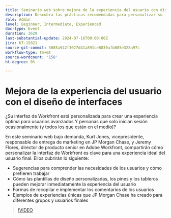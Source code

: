 ```yaml
---
title: Seminario web sobre mejora de la experiencia del usuario con diseño de interfaz
description: Descubra las prácticas recomendadas para personalizar su interfaz de Workfront en nuestro seminario web bajo demanda. Aprenda de JP Morgan Chase y de los expertos de Adobe Workfront en la optimización de la experiencia del usuario con plantillas de diseño, pines, tableros y la recopilación de comentarios del usuario.
role: Admin
level: Beginner, Intermediate, Experienced
doc-type: Event
duration: 3629
last-substantial-update: 2024-07-16T00:00:00Z
jira: KT-15821
source-git-commit: 3685a942f3027d41a891ce8830afb085e328a97c
workflow-type: tm+mt
source-wordcount: '158'
ht-degree: 0%

---
```



# Mejora de la experiencia del usuario con el diseño de interfaces

¿Su interfaz de Workfront está personalizada para crear una experiencia óptima para usuarios avanzados Y personas que solo inician sesión ocasionalmente (y todos los que están en el medio)?

En este seminario web bajo demanda, Kurt Jones, vicepresidente, responsable de entrega de marketing en JP Morgan Chase, y Jeremy Flores, director de producto senior en Adobe Workfront, compartirán cómo personalizar la interfaz de Workfront es clave para una experiencia ideal del usuario final. Ellos cubrirán lo siguiente:

* Sugerencias para comprender las necesidades de los usuarios y cómo prefieren trabajar
* Cómo las plantillas de diseño personalizadas, los pines y los tableros pueden mejorar inmediatamente la experiencia del usuario
* Formas de recopilar e implementar los comentarios de los usuarios
* Ejemplos de experiencias únicas que JP Morgan Chase ha creado para diferentes grupos y usuarios finales

>[!VIDEO](https://video.tv.adobe.com/v/3431015/?learn=on)
